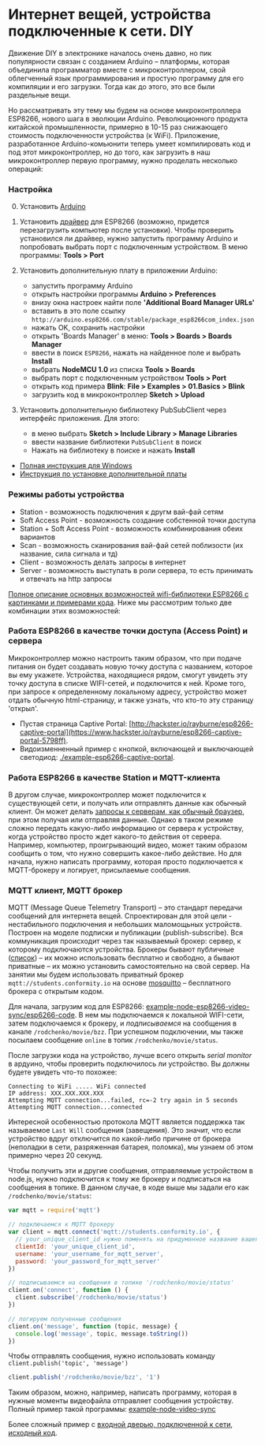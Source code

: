 # Интернет вещей, устройства подключенные к сети. DIY

Движение DIY в электронике началось очень давно, но пик популярности связан с созданием Arduino – платформы, которая объединила программатор вместе с микроконтроллером, свой облегченный язык программирования и простую программу для его компиляции и его загрузки. Тогда как до этого, это все были раздельные вещи.

Но рассматривать эту тему мы будем на основе микроконтроллера ESP8266, нового шага в эволюции Arduino. Революционного продукта китайской промышленности, примерно в 10-15 раз снижающего стоимость подключенности устройства (к WiFi). Приложение, разработанное Arduino-комьюнити теперь умеет компилировать код и под этот микроконтроллер, но до того, как загрузить в наш микроконтроллер первую программу, нужно проделать несколько операций:


### Настройка

0. Установить [Arduino](https://www.arduino.cc/en/Main/Software)

1. Установить [драйвер](http://www.silabs.com/products/development-tools/software/usb-to-uart-bridge-vcp-drivers) для ESP8266 (возможно, придется перезагрузить компьютер после установки). Чтобы проверить установился ли драйвер, нужно запустить программу Arduino и попробовать выбрать порт с подключенным устройством. В меню программы: __Tools > Port__

2. Установить дополнительную плату в приложении Arduino:
    - запустить программу Arduino
    - открыть настройки программы __Arduino > Preferences__
    - внизу окна настроек найти поле __'Additional Board Manager URLs'__
    - вставить в это поле ссылку `http://arduino.esp8266.com/stable/package_esp8266com_index.json`
    - нажать OK, сохранить настройки
    - открыть 'Boards Manager' в меню: __Tools > Boards > Boards Manager__
    - ввести в поиск `ESP8266`, нажать на найденное поле и выбрать __Install__
    - выбрать __NodeMCU 1.0__ из списка __Tools > Boards__
    - выбрать порт с подключенным устройством __Tools > Port__
    - открыть код примера __Blink__: __File > Examples > 01.Basics > Blink__
    - загрузить код в микроконтроллер __Sketch > Upload__

3. Установить дополнительную библиотеку PubSubClient через интерфейс приложения. Для этого:
    - в меню выбрать __Sketch > Include Library > Manage Libraries__
    - ввести название библиотеки `PubSubClient` в поиск
    - Нажать на библиотеку в поиске и нажать __Install__

* [Полная инструкция для Windows](https://www.marginallyclever.com/2017/02/setup-nodemcu-drivers-arduino-ide/)
* [Инструкция по установке дополнительной платы](https://learn.sparkfun.com/tutorials/esp8266-thing-hookup-guide/installing-the-esp8266-arduino-addon)


### Режимы работы устройства

- Station - возможность подключения к другм вай-фай сетям
- Soft Access Point - возможность создание собстенной точки доступа
- Station + Soft Access Point - возможность комбинирования обеих вариантов
- Scan - возможность сканирования вай-фай сетей поблизости (их название, сила сигнала и тд)
- Client - возможность делать запросы в интернет
- Server - возможность выступать в роли сервера, то есть принимать и отвечать на http запросы

[Полное описание основных возможностей wifi-библиотеки ESP8266 с картинками и примерами кода](https://arduino-esp8266.readthedocs.io/en/latest/esp8266wifi/readme.html). Ниже мы рассмотрим только две комбинации этих возможностей:


### Работа ESP8266 в качестве точки доступа (Access Point) и сервера

Микроконтроллер можно настроить таким образом, что при подаче питания он будет создавать новую точку доступа с названием, которое вы ему укажете. Устройства, находящиеся рядом, смогут увидеть эту точку доступа в списке WIFI-сетей, и подключится к ней. Кроме того, при запросе к определенному локальному адресу, устройство может отдать обычную html-страницу, и также узнать, что кто-то эту страницу 'открыл'.

- Пустая страница Captive Portal: [http://hackster.io/rayburne/esp8266-captive-portal](https://www.hackster.io/rayburne/esp8266-captive-portal-5798ff).
- Видоизменненный пример с кнопкой, включающей и выключающей светодиод: [./example-esp6266-captive-portal](example-esp6266-captive-portal).


### Работа ESP8266 в качестве Station и MQTT-клиента

В другом случае, микроконтроллер может подключится к существующей сети, и получать или отправлять данные как обычный клиент. Он может делать [запросы к серверам, как обычный браузер](https://github.com/esp8266/Arduino/blob/master/libraries/ESP8266WiFi/examples/WiFiClient/WiFiClient.ino), при этом получая или отправляя данные. Однако в таком режиме сложно передать какую-либо информацию от сервера к устройству, когда устройство просто ждет какого-то действия от сервера. Например, компьютер, проигрывающий видео, может таким образом сообщить о том, что нужно совершить какое-либо действие. Но для начала, нужно написать программу, которая просто подключается к MQTT-брокеру и логирует, присылаемые сообщения.


### MQTT клиент, MQTT брокер

MQTT (Message Queue Telemetry Transport) – это стандарт передачи сообщений для интернета вещей. Спроектирован для этой цели - нестабильного подключения и небольших маломощьных устройств. Построен на моделе подписки и публикации (publish-subscribe). Вся коммуникация происходит через так называемый брокер: сервер, к которому подключаются устройства. Брокеры бывают публичные ([список](http://moxd.io/2015/10/public-mqtt-brokers/)) – их можно использовать бесплатно и свободно, а бывают приватные – их можно установить самостоятельно на свой сервер. На занятии мы будем использовать приватный брокер `mqtt://students.conformity.io` на основе [mosquitto](https://mosquitto.org/download/) – бесплатного брокера с открытым кодом.

Для начала, загрузим код для ESP8266: [example-node-esp8266-video-sync/esp6266-code](example-node-esp8266-video-sync/esp6266-code/esp6266-code.ino). В нем мы подключаемся к локальной WIFI-сети, затем подключаемся к брокеру, и _подписываемся_ на сообщения в канале `/rodchenko/movie/bzz`. При успешном подключении, мы также посылаем сообщение `online` в топик `/rodchenko/movie/status`.

После загрузки кода на устройство, лучше всего открыть _serial monitor_ в ардуино, чтобы проверить подключилось ли устройство. Вы должны будете увидеть что-то похожее:

```
Connecting to WiFi ..... WiFi connected
IP address: XXX.XXX.XXX.XXX
Attempting MQTT connection...failed, rc=-2 try again in 5 seconds
Attempting MQTT connection...connected
```

Интересной особенностью протокола MQTT является поддержка так называемое `Last Will` сообщения (завещения). Это значит, что если устройство вдруг отключится по какой-либо причине от брокера (неполадки в сети, разряженная батарея, поломка), мы узнаем об этом примерно через 20 секунд.

Чтобы получить эти и другие сообщения, отправляемые устройством в node.js, нужно подключится к тому же брокеру и подписаться на сообщения в топике. В данном случае, в коде выше мы задали его как `/rodchenko/movie/status`:

```javascript
var mqtt = require('mqtt')

// подключаемся к MQTT брокеру
var client = mqtt.connect('mqtt://students.conformity.io', {
  // your_unique_client_id нужно поменять на придуманное название вашего устройства
  clientId: 'your_unique_client_id',
  username: 'your_username_for_mqtt_server',
  password: 'your_password_for_mqtt_server'
})

// подписываемся на сообщения в топике '/rodchenko/movie/status'
client.on('connect', function () {
  client.subscribe('/rodchenko/movie/status')
})

// логируем полученные сообщения
client.on('message', function (topic, message) {
  console.log('message', topic, message.toString())
})
```

Чтобы отправлять сообщения, нужно использовать команду `client.publish('topic', 'message')`

```javascript
client.publish('/rodchenko/movie/bzz', '1')
```

Таким образом, можно, например, написать программу, которая в нужные моменты видеофайла отправляет сообщения устройству. Полный пример такой программы: [example-node-video-sync](example-node-video-sync)

Более сложный пример с [входной дверью, подключенной к сети](http://13.conformity.io/), [исходный код](https://github.com/valiafetisov/remote-door).
